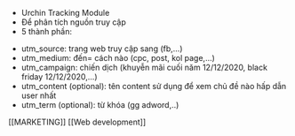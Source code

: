 - Urchin Tracking Module  
- Để phân tích nguồn truy cập  
- 5 thành phần:  
+ utm_source: trang web truy cập sang (fb,...)  
+ utm_medium: đến= cách nào (cpc, post, kol page,...)  
+ utm_campaign: chiến dịch (khuyễn mãi cuối năm 12/12/2020, black friday 12/12/2020,...)  
+ utm_content (optional): tên content sử dụng để xem chủ đề nào hấp dẫn user nhất  
+ utm_term (optional): từ khóa (gg adword,..)

[[MARKETING]] [[Web development]]